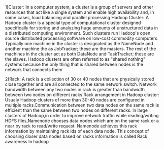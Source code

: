 1)Cluster:
	In a computer system, a cluster is a group of servers and other resources that act like a single system and enable high availability and, in some cases, load balancing and parallel processing
Hadoop Cluster:
A Hadoop cluster is a special type of computational cluster designed specifically for storing and analyzing huge amounts of unstructured data in a distributed computing environment. 
Such clusters run Hadoop's open source distributed processing software on low-cost commodity computers. Typically one machine in the cluster is designated as the NameNode and another machine the as JobTracker; these are the masters. The rest of the machines in the cluster act as both DataNode and TaskTracker; these are the slaves. Hadoop clusters are often referred to as "shared nothing" systems because the only thing that is shared between nodes is the network that connects them. 

2)Rack:
		A rack is a collection of 30 or 40 nodes that are physically stored close together and are all connected to the same network switch. Network bandwidth between any two nodes in rack is greater than bandwidth between two nodes on different racks
Rack arrangement in Hadoop cluster:
	Usualy Hadoop clusters of more than 30-40 nodes are configured in multiple racks.Communication between two data nodes on the same rack is efficient than the same between two nodes on different racks.
In large clusters of Hadoop,in order to improve network traffic while reading/writing HDFS files,Namenode chooses data nodes which are on the same rack or a near by rack to read/write request.
Namenode achieves this rack information by maintaining rack ids of each data node. This concept of choosing closer data nodes based on racks information is called Rack awareness In hadoop

